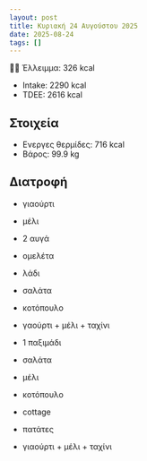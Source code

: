 ```yaml
---
layout: post
title: Κυριακή 24 Αυγούστου 2025
date: 2025-08-24
tags: []
---
```


💪🏻 Έλλειμμα: <span class="green">326 kcal</span>

- Intake: 2290 kcal
- ΤDEE: 2616 kcal

## Στοιχεία

- Ενεργες θερμίδες: 716 kcal
- Βάρος: 99.9 kg



## Διατροφή

- γιαούρτι
- μέλι
- 2 αυγά
- ομελέτα
- λάδι

- σαλάτα
- κοτόπουλο
- γαούρτι + μέλι + ταχίνι
- 1 παξιμάδι

- σαλάτα
- μέλι
- κοτόπουλο
- cottage
- πατάτες
- γιαούρτι + μέλι + ταχίνι

